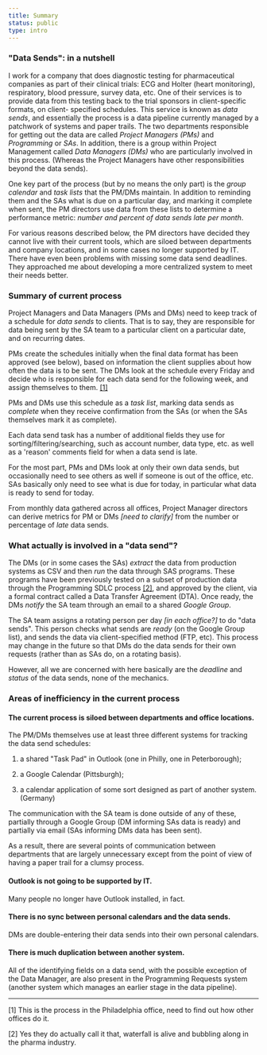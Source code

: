 ```yaml
---
title: Summary
status: public
type: intro
---
```


### "Data Sends": in a nutshell

I work for a company that does diagnostic testing for pharmaceutical
companies as part of their clinical trials: ECG and Holter (heart monitoring),
respiratory, blood pressure, survey data, etc. One of their services is to
provide data from this testing back to the trial sponsors in client-specific
formats, on client- specified schedules. This service is known as _data sends_,
and essentially the process is a data pipeline currently managed by a patchwork
of systems and paper trails. The two departments responsible for getting out
the data are called _Project Managers (PMs)_ and _Programming_ or _SAs_. In
addition, there is a group within Project Management called _Data Managers
(DMs)_ who are particularly involved in this process. (Whereas the Project
Managers have other responsibilities beyond the data sends).

One key part of the process (but by no means the only part) is the _group
calendar_ and _task lists_ that the PM/DMs maintain. In addition to reminding
them and the SAs what is due on a particular day, and marking it complete when
sent, the PM directors use data from these lists to determine a performance
metric: _number and percent of data sends late per month_.

For various reasons described below, the PM directors have decided they cannot
live with their current tools, which are siloed between departments and
company locations, and in some cases no longer supported by IT. There have
even been problems with missing some data send deadlines. They approached
me about developing a more centralized system to meet their needs better.

### Summary of current process

Project Managers and Data Managers (PMs and DMs) need to keep track of a
schedule for _data sends_ to clients. That is to say, they are responsible
for data being sent by the SA team to a particular client on a particular
date, and on recurring dates.

PMs create the schedules initially when the final data format has been
approved (see below), based on information the client supplies about how
often the data is to be sent. The DMs look at the schedule every Friday
and decide who is responsible for each data send for the following week,
and assign themselves to them. [[1]](note1)

PMs and DMs use this schedule as a _task list_, marking data sends as
_complete_ when they receive confirmation from the SAs (or when the SAs
themselves mark it as complete).

Each data send task has a number of additional fields they use for
sorting/filtering/searching, such as account number, data type, etc. as well
as a 'reason' comments field for when a data send is late.

For the most part, PMs and DMs look at only their own data sends, but
occasionally need to see others as well if someone is out of the office,
etc. SAs basically only need to see what is due for today, in particular
what data is ready to send for today.

From monthly data gathered across all offices, Project Manager directors
can derive metrics for PM or DMs _[need to clarify]_ from the number or
percentage of _late_ data sends.

### What actually is involved in a "data send"? 

The DMs (or in some cases the SAs) _extract_ the data from production systems
as CSV and then _run_ the data through SAS programs. These programs have
been previously tested on a subset of production data through the Programming
SDLC process [[2]](note2), and approved by the client, via a formal contract
called a Data Transfer Agreement (DTA). Once ready, the DMs _notify_ the SA
team through an email to a shared _Google Group_.

The SA team assigns a rotating person per day _[in each office?]_ to do "data
sends". This person checks what sends are _ready_ (on the Google Group list),
and sends the data via client-specified method (FTP, etc).  This process may
change in the future so that DMs do the data sends for their own requests
(rather than as SAs do, on a rotating basis).

However, all we are concerned with here basically are the _deadline_ and
_status_ of the data sends, none of the mechanics.

### Areas of inefficiency in the current process

#### The current process is siloed between departments and office locations.

The PM/DMs themselves use at least three different systems for tracking the
data send schedules:

1. a shared "Task Pad" in Outlook (one in Philly, one in Peterborough);

2. a Google Calendar (Pittsburgh);

3. a calendar application of some sort designed as part of another
system. (Germany)

The communication with the SA team is done outside of any of these, partially
through a Google Group (DM informing SAs  data is ready) and partially via
email (SAs informing DMs data has been sent).

As a result, there are several points of communication between departments
that are largely unnecessary except from the point of view of having a paper
trail for a clumsy process.

#### Outlook is not going to be supported by IT.

Many people no longer have Outlook installed, in fact.

#### There is no sync between personal calendars and the data sends.

DMs are double-entering their data sends into their own personal calendars.

#### There is much duplication between another system.

All of the identifying fields on a data send, with the possible exception
of the Data Manager, are also present in the Programming Requests system
(another system which manages an earlier stage in the data pipeline).

---

<a name="note1"></a>
[1] This is the process in the Philadelphia office, need to find out how other 
offices do it.

<a name="note2"></a>
[2] Yes they do actually call it that, waterfall is alive and bubbling along
in the pharma industry.
